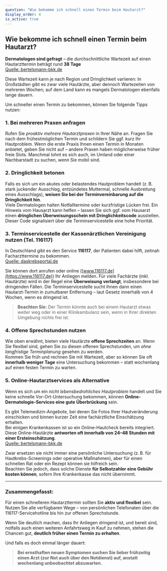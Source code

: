 ```yaml
---
question: "Wie bekomme ich schnell einen Termin beim Hautarzt?"
display_order: 4
is_active: true
---
```


## Wie bekomme ich schnell einen Termin beim Hautarzt?

**Dermatologen sind gefragt** – die durchschnittliche Wartezeit auf einen Hautarzttermin beträgt rund **38 Tage**  
[Quelle: bertelsmann-bkk.de](https://www.bertelsmann-bkk.de)

Diese Wartezeit kann je nach Region und Dringlichkeit variieren: In Großstädten gibt es zwar viele Hautärzte, aber dennoch Wartezeiten von mehreren Wochen; auf dem Land kann es mangels Dermatologen ebenfalls lange dauern.  

Um schneller einen Termin zu bekommen, können Sie folgende Tipps nutzen:

### 1. Bei mehreren Praxen anfragen

Rufen Sie *proaktiv mehrere Hautarztpraxen* in Ihrer Nähe an. Fragen Sie nach dem frühestmöglichen Termin und schildern Sie ggf. kurz Ihr Hautproblem. Wenn die erste Praxis Ihnen einen Termin in Monaten anbietet, geben Sie nicht auf – andere Praxen haben möglicherweise früher freie Slots. Manchmal lohnt es sich auch, im Umland oder einer Nachbarstadt zu suchen, wenn Sie mobil sind.

### 2. Dringlichkeit betonen

Falls es sich um ein akutes oder belastendes Hautproblem handelt (z. B. stark juckender Ausschlag, entzündetes Muttermal, schnelle Ausbreitung eines Ausschlags), **weisen Sie bei der Terminvereinbarung auf die Dringlichkeit hin**.  
Viele Dermatologen halten Notfalltermine oder kurzfristige Lücken frei. Ein Hinweis vom Hausarzt kann helfen – lassen Sie sich ggf. vom Hausarzt einen **dringlichen Überweisungsschein mit Dringlichkeitscode** ausstellen. Dieser Code signalisiert über die Terminservicestelle eine hohe Priorität.

### 3. Terminservicestelle der Kassenärztlichen Vereinigung nutzen (Tel. 116117)

In Deutschland gibt es den Service **116117**, der Patienten dabei hilft, zeitnah Facharzttermine zu bekommen.  
[Quelle: daskrebsportal.de](https://www.daskrebsportal.de)

Sie können dort anrufen oder online ([www.116117.de](https://www.116117.de)) Ihr Anliegen melden. Für viele Fachärzte (inkl. Hautärzte) wird in der Regel eine **Überweisung verlangt**, insbesondere bei dringenden Fällen. Die Terminservicestelle sucht Ihnen dann einen Hautarzt-Termin in zumutbarer Entfernung – laut Gesetz innerhalb von 4 Wochen, wenn es dringend ist.

> **Beachten Sie:** Der Termin könnte auch bei einem Hautarzt etwas weiter weg oder in einer Klinikambulanz sein, wenn in Ihrer direkten Umgebung nichts frei ist.

### 4. Offene Sprechstunden nutzen

Wie oben erwähnt, bieten viele Hautärzte **offene Sprechzeiten** an. Wenn Sie flexibel sind, gehen Sie zu diesen offenen Sprechstunden, um *ohne langfristige Terminplanung* gesehen zu werden.  
Kommen Sie früh und rechnen Sie mit Wartezeit, aber so können Sie oft **innerhalb weniger Tage** eine Untersuchung bekommen – statt wochenlang auf einen festen Termin zu warten.

### 5. Online-Hautarztservices als Alternative

Wenn es sich um ein *nicht lebensbedrohliches Hautproblem* handelt und Sie keine schnelle Vor-Ort-Untersuchung bekommen, können **Online-Dermatologie-Services eine gute Überbrückung** sein.

Es gibt Telemedizin-Angebote, bei denen Sie Fotos Ihrer Hautveränderung einschicken und binnen kurzer Zeit eine fachärztliche Einschätzung erhalten.  
Bei einigen Krankenkassen ist so ein Online-Hautcheck bereits integriert. Diese Online-Hautärzte **antworten oft innerhalb von 24–48 Stunden mit einer Ersteinschätzung**.  
[Quelle: bertelsmann-bkk.de](https://www.bertelsmann-bkk.de)

Zwar ersetzen sie nicht immer eine persönliche Untersuchung (z. B. für Hautkrebs-Screenings oder operative Maßnahmen), aber für einen schnellen Rat oder ein Rezept können sie hilfreich sein.  
Beachten Sie jedoch, dass solche Dienste **für Selbstzahler eine Gebühr kosten können**, sofern Ihre Krankenkasse das nicht übernimmt.

---

### Zusammengefasst:

Für einen schnelleren Hautarzttermin sollten Sie **aktiv und flexibel** sein.  
Nutzen Sie alle verfügbaren Wege – von persönlichen Telefonaten über die 116117-Servicehotline bis hin zur offenen Sprechstunde.

Wenn Sie deutlich machen, dass Ihr Anliegen dringend ist, und bereit sind, notfalls auch einen weiteren Anfahrtsweg in Kauf zu nehmen, stehen die Chancen gut, **deutlich früher einen Termin zu erhalten**.

Und falls es doch einmal länger dauert:  
> **Bei ernsthaften neuen Symptomen suchen Sie lieber frühzeitig einen Arzt (zur Not auch über den Notdienst) auf, anstatt wochenlang unbeobachtet abzuwarten.**
